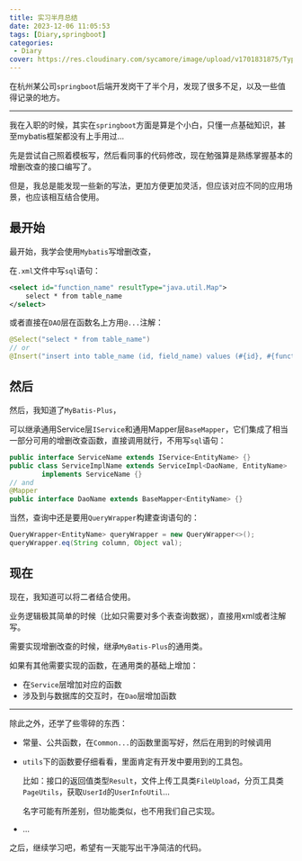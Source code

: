 ```yaml
---
title: 实习半月总结
date: 2023-12-06 11:05:53
tags: [Diary,springboot]
categories: 
 - Diary
cover: https://res.cloudinary.com/sycamore/image/upload/v1701831875/Typera/diary-cover.jpg
---
```


在杭州某公司`springboot`后端开发岗干了半个月，发现了很多不足，以及一些值得记录的地方。

---

我在入职的时候，其实在`springboot`方面是算是个小白，只懂一点基础知识，甚至mybatis框架都没有上手用过...

先是尝试自己照着模板写，然后看同事的代码修改，现在勉强算是熟练掌握基本的增删改查的接口编写了。

但是，我总是能发现一些新的写法，更加方便更加灵活，但应该对应不同的应用场景，也应该相互结合使用。

## 最开始

最开始，我学会使用`Mybatis`写增删改查，

在`.xml`文件中写`sql`语句：

```xml
<select id="function_name" resultType="java.util.Map">
    select * from table_name
</select>
```

或者直接在`DAO`层在函数名上方用`@...`注解：

```java
@Select("select * from table_name")
// or
@Insert("insert into table_name (id, field_name) values (#{id}, #{function_variable_name})")
```

## 然后

然后，我知道了`MyBatis-Plus`，

可以继承通用Service层`IService`和通用Mapper层`BaseMapper`，它们集成了相当一部分可用的增删改查函数，直接调用就行，不用写`sql`语句：

```java
public interface ServiceName extends IService<EntityName> {}
public class ServiceImplName extends ServiceImpl<DaoName, EntityName>
        implements ServiceName {}
// and
@Mapper
public interface DaoName extends BaseMapper<EntityName> {}
```

当然，查询中还是要用`QueryWrapper`构建查询语句的：

```java
QueryWrapper<EntityName> queryWrapper = new QueryWrapper<>();
queryWrapper.eq(String column, Object val);
```

## 现在

现在，我知道可以将二者结合使用。

业务逻辑极其简单的时候（比如只需要对多个表查询数据），直接用xml或者注解写。

需要实现增删改查的时候，继承`MyBatis-Plus`的通用类。

如果有其他需要实现的函数，在通用类的基础上增加：

-   在`Service`层增加对应的函数
-   涉及到与数据库的交互时，在`Dao`层增加函数

---

除此之外，还学了些零碎的东西：

-   常量、公共函数，在`Common...`的函数里面写好，然后在用到的时候调用

-   `utils`下的函数要仔细看看，里面肯定有开发中要用到的工具包。

    比如：接口的返回值类型`Result`，文件上传工具类`FileUpload`，分页工具类`PageUtils`，获取`UserId`的`UserInfoUtil`...

    名字可能有所差别，但功能类似，也不用我们自己实现。

-   ...

之后，继续学习吧，希望有一天能写出干净简洁的代码。